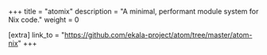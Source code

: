 +++
title = "atomix"
description = "A minimal, performant module system for Nix code."
weight = 0


[extra]
link_to = "https://github.com/ekala-project/atom/tree/master/atom-nix"
+++
